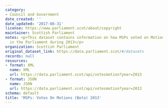 ```yaml
---
category:
- Council and Government
date_created: ''
date_updated: '2017-08-31'
license: https://www.parliament.scot/about/copyright
maintainer: Scottish Parliament
notes: <p>This dataset contains information on how MSPs voted on Motions and Amendments
  in the Parliament during 2013</p>
organization: Scottish Parliament
original_dataset_link: https://data.parliament.scot/#/datasets
records: null
resources:
- format: XML
  name: XML
  url: https://data.parliament.scot/api/votesmotion?year=2013
- format: JSON
  name: JSON
  url: https://data.parliament.scot/api/votesmotion?year=2013
schema: default
title: 'MSPs: Votes On Motions (Beta) 2013'
---
```

